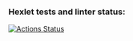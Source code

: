 ### Hexlet tests and linter status:
[![Actions Status](https://github.com/akirayamaa/frontend-project-46/actions/workflows/hexlet-check.yml/badge.svg)](https://github.com/akirayamaa/frontend-project-46/actions)